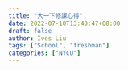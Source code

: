 ```yaml
---
title: "大一下修課心得"
date: 2022-07-10T13:40:47+08:00
draft: false
author: Ives Liu
tags: ["School", "freshman"]
categories: ["NYCU"]
---
```


